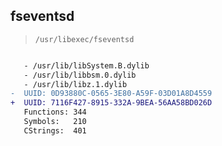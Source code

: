 ## fseventsd

> `/usr/libexec/fseventsd`

```diff

   - /usr/lib/libSystem.B.dylib
   - /usr/lib/libbsm.0.dylib
   - /usr/lib/libz.1.dylib
-  UUID: 0D93880C-0565-3E80-A59F-03D01A8D4559
+  UUID: 7116F427-8915-332A-9BEA-56AA58BD026D
   Functions: 344
   Symbols:   210
   CStrings:  401

```
